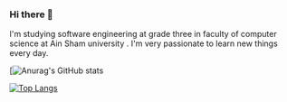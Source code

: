 ### Hi there 👋
<!-- <p>I'm software engineering student at level three .</p> -->
I'm studying software engineering at grade three in faculty of computer science at Ain Sham university .
I'm very passionate to learn new things every day.

[![Anurag's GitHub stats](https://github-readme-stats.vercel.app/api?username=salahashraf253&theme=radical&show_icons=true)

[![Top Langs](https://github-readme-stats.vercel.app/api/top-langs/?username=salahashraf253&theme=radical)](https://github.com/anuraghazra/github-readme-stats)

